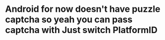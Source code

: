 # Android for now doesn't have puzzle captcha so yeah you can pass captcha with Just switch PlatformID
